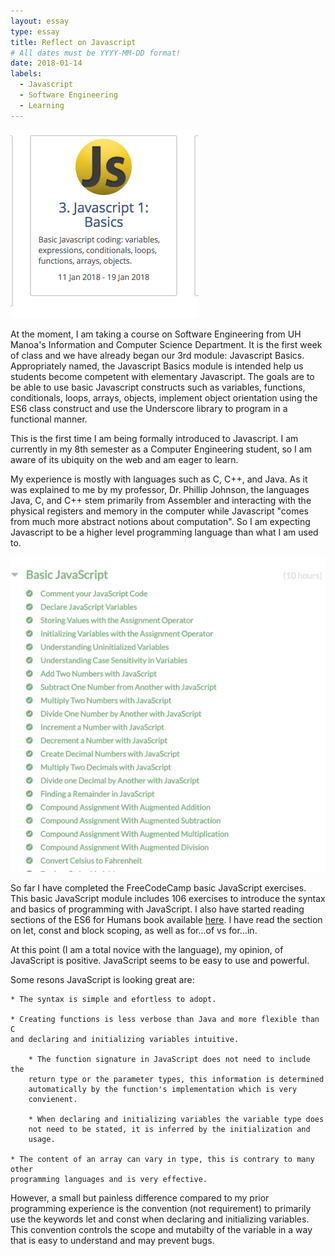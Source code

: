 ```yaml
---
layout: essay
type: essay
title: Reflect on Javascript
# All dates must be YYYY-MM-DD format!
date: 2018-01-14
labels:
  - Javascript
  - Software Engineering
  - Learning
---
```


<img class="ui small right floated rounded image" src="../images/javascriptBasics.png">

At the moment, I am taking a course on Software Engineering from UH Manoa's Information and Computer Science Department. It is the first week of class and we have already began our 3rd module: Javascript Basics. Appropriately named, the Javascript Basics module is intended help us students become competent with elementary Javascript. The goals are to be able to use basic Javascript constructs such as variables, functions, conditionals, loops, arrays, objects, implement object orientation using the ES6 class construct and use the Underscore library to program in a functional manner.

This is the first time I am being formally introduced to Javascript. I am currently in my 8th semester as a Computer Engineering student, so I am aware of its ubiquity on the web and am eager to learn. 

My experience is mostly with languages such as C, C++, and Java. As it was explained to me by my professor, Dr. Phillip Johnson, the languages Java, C, and C++ stem primarily from Assembler and interacting with the physical registers and memory in the computer while Javascript "comes from much more abstract notions about computation". So I am expecting Javascript to be a higher level programming language than what I am used to.

<img class="ui small left floated rounded image" src="../images/freeCodeCamp.png">

So far I have completed the FreeCodeCamp basic JavaScript exercises. This basic JavaScript module includes 106 exercises to introduce the syntax and basics of programming with JavaScript. I also have started reading sections of the ES6 for Humans book available [here](https://github.com/metagrover/ES6-for-humans). I have read the section on let, const and block scoping, as well as for...of vs for...in. 

At this point (I am a total novice with the language), my opinion, of JavaScript is positive. JavaScript seems to be easy to use and powerful.

Some resons JavaScript is looking great are: 
    
    * The syntax is simple and efortless to adopt. 
    
    * Creating functions is less verbose than Java and more flexible than C 
    and declaring and initializing variables intuitive. 
        
        * The function signature in JavaScript does not need to include the 
        return type or the parameter types, this information is determined 
        automatically by the function's implementation which is very 
        convienent. 
        
        * When declaring and initializing variables the variable type does 
        not need to be stated, it is inferred by the initialization and 
        usage. 
    
    * The content of an array can vary in type, this is contrary to many other 
    programming languages and is very effective.

However, a small but painless difference compared to my prior programming experience is the convention (not requirement) to primarily use the keywords let and const when declaring and initializing variables. This convention controls the scope and mutabilty of the variable in a way that is easy to understand and may prevent bugs.





